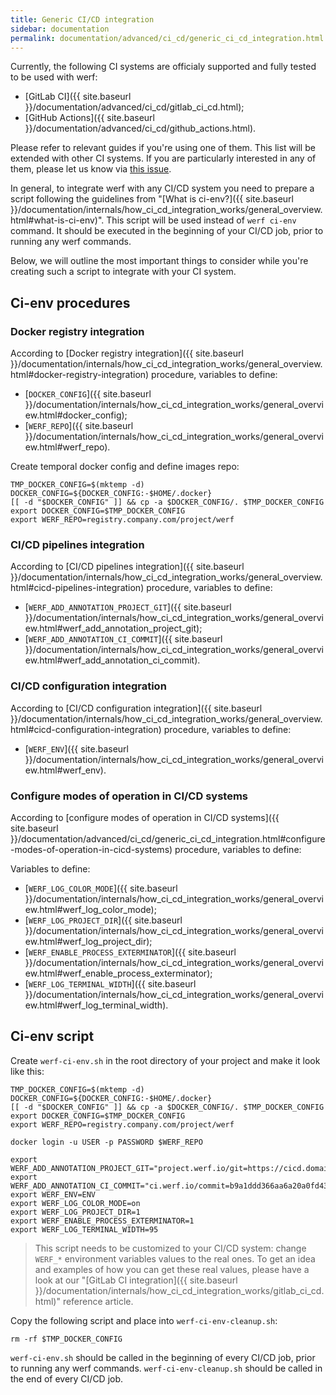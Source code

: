 ```yaml
---
title: Generic CI/CD integration
sidebar: documentation
permalink: documentation/advanced/ci_cd/generic_ci_cd_integration.html
---
```


Currently, the following CI systems are officialy supported and fully tested to be used with werf:
 * [GitLab CI]({{ site.baseurl }}/documentation/advanced/ci_cd/gitlab_ci_cd.html);
 * [GitHub Actions]({{ site.baseurl }}/documentation/advanced/ci_cd/github_actions.html).

Please refer to relevant guides if you're using one of them. This list will be extended with other CI systems. If you are particularly interested in any of them, please let us know via [this issue](https://github.com/werf/werf/issues/1617).

In general, to integrate werf with any CI/CD system you need to prepare a script following the guidelines from "[What is ci-env?]({{ site.baseurl }}/documentation/internals/how_ci_cd_integration_works/general_overview.html#what-is-ci-env)". This script will be used instead of `werf ci-env` command. It should be executed in the beginning of your CI/CD job, prior to running any werf commands.

Below, we will outline the most important things to consider while you're creating such a script to integrate with your CI system.

## Ci-env procedures

### Docker registry integration

According to [Docker registry integration]({{ site.baseurl }}/documentation/internals/how_ci_cd_integration_works/general_overview.html#docker-registry-integration) procedure, variables to define:
 * [`DOCKER_CONFIG`]({{ site.baseurl }}/documentation/internals/how_ci_cd_integration_works/general_overview.html#docker_config);
 * [`WERF_REPO`]({{ site.baseurl }}/documentation/internals/how_ci_cd_integration_works/general_overview.html#werf_repo).

Create temporal docker config and define images repo:

```shell
TMP_DOCKER_CONFIG=$(mktemp -d)
DOCKER_CONFIG=${DOCKER_CONFIG:-$HOME/.docker}
[[ -d "$DOCKER_CONFIG" ]] && cp -a $DOCKER_CONFIG/. $TMP_DOCKER_CONFIG
export DOCKER_CONFIG=$TMP_DOCKER_CONFIG
export WERF_REPO=registry.company.com/project/werf
```

### CI/CD pipelines integration

According to [CI/CD pipelines integration]({{ site.baseurl }}/documentation/internals/how_ci_cd_integration_works/general_overview.html#cicd-pipelines-integration) procedure, variables to define:
 * [`WERF_ADD_ANNOTATION_PROJECT_GIT`]({{ site.baseurl }}/documentation/internals/how_ci_cd_integration_works/general_overview.html#werf_add_annotation_project_git);
 * [`WERF_ADD_ANNOTATION_CI_COMMIT`]({{ site.baseurl }}/documentation/internals/how_ci_cd_integration_works/general_overview.html#werf_add_annotation_ci_commit).

### CI/CD configuration integration

According to [CI/CD configuration integration]({{ site.baseurl }}/documentation/internals/how_ci_cd_integration_works/general_overview.html#cicd-configuration-integration) procedure, variables to define:
 * [`WERF_ENV`]({{ site.baseurl }}/documentation/internals/how_ci_cd_integration_works/general_overview.html#werf_env).

### Configure modes of operation in CI/CD systems

According to [configure modes of operation in CI/CD systems]({{ site.baseurl }}/documentation/advanced/ci_cd/generic_ci_cd_integration.html#configure-modes-of-operation-in-cicd-systems) procedure, variables to define:

Variables to define:
 * [`WERF_LOG_COLOR_MODE`]({{ site.baseurl }}/documentation/internals/how_ci_cd_integration_works/general_overview.html#werf_log_color_mode);
 * [`WERF_LOG_PROJECT_DIR`]({{ site.baseurl }}/documentation/internals/how_ci_cd_integration_works/general_overview.html#werf_log_project_dir);
 * [`WERF_ENABLE_PROCESS_EXTERMINATOR`]({{ site.baseurl }}/documentation/internals/how_ci_cd_integration_works/general_overview.html#werf_enable_process_exterminator);
 * [`WERF_LOG_TERMINAL_WIDTH`]({{ site.baseurl }}/documentation/internals/how_ci_cd_integration_works/general_overview.html#werf_log_terminal_width).

## Ci-env script

Create `werf-ci-env.sh` in the root directory of your project and make it look like this:

```shell
TMP_DOCKER_CONFIG=$(mktemp -d)
DOCKER_CONFIG=${DOCKER_CONFIG:-$HOME/.docker}
[[ -d "$DOCKER_CONFIG" ]] && cp -a $DOCKER_CONFIG/. $TMP_DOCKER_CONFIG
export DOCKER_CONFIG=$TMP_DOCKER_CONFIG
export WERF_REPO=registry.company.com/project/werf

docker login -u USER -p PASSWORD $WERF_REPO

export WERF_ADD_ANNOTATION_PROJECT_GIT="project.werf.io/git=https://cicd.domain.com/project/x"
export WERF_ADD_ANNOTATION_CI_COMMIT="ci.werf.io/commit=b9a1ddd366aa6a20a0fd43fb6612f349d33465ff"
export WERF_ENV=ENV
export WERF_LOG_COLOR_MODE=on
export WERF_LOG_PROJECT_DIR=1
export WERF_ENABLE_PROCESS_EXTERMINATOR=1
export WERF_LOG_TERMINAL_WIDTH=95
```

> This script needs to be customized to your CI/CD system: change `WERF_*` environment variables values to the real ones. To get an idea and examples of how you can get these real values, please have a look at our "[GitLab CI integration]({{ site.baseurl }}/documentation/internals/how_ci_cd_integration_works/gitlab_ci_cd.html)" reference article.

Copy the following script and place into `werf-ci-env-cleanup.sh`:

```shell
rm -rf $TMP_DOCKER_CONFIG
```

`werf-ci-env.sh` should be called in the beginning of every CI/CD job, prior to running any werf commands.
`werf-ci-env-cleanup.sh` should be called in the end of every CI/CD job.
